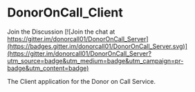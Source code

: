 # DonorOnCall_Client

Join the Discussion [![Join the chat at https://gitter.im/donorcall01/DonorOnCall_Server](https://badges.gitter.im/donorcall01/DonorOnCall_Server.svg)](https://gitter.im/donorcall01/DonorOnCall_Server?utm_source=badge&utm_medium=badge&utm_campaign=pr-badge&utm_content=badge)

The Client application for the Donor on Call Service.
